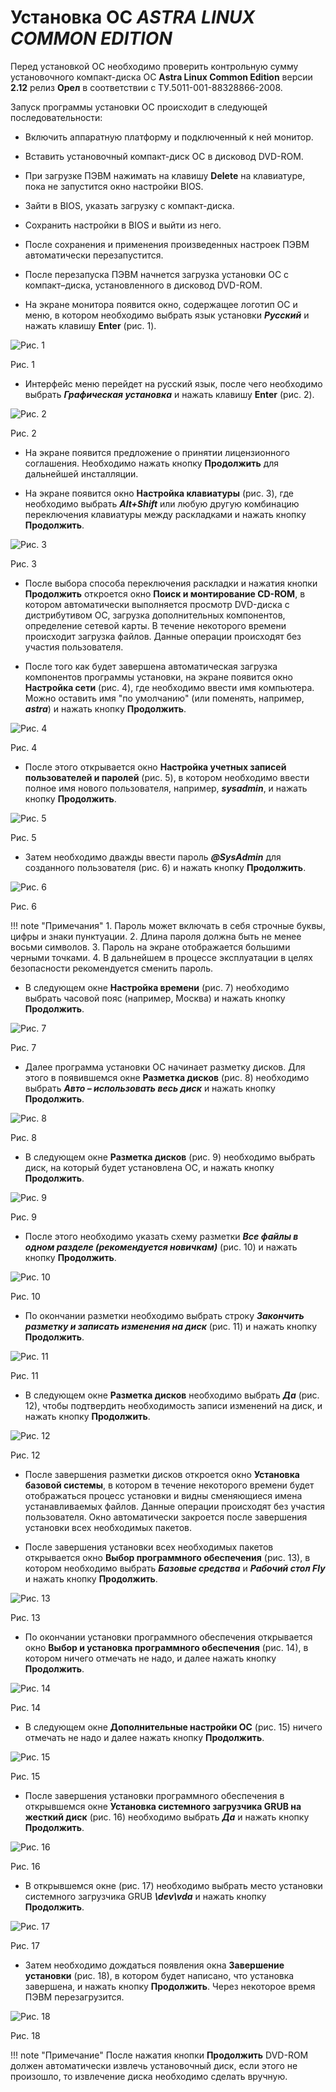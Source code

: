 # Установка ОС *ASTRA LINUX COMMON EDITION*

Перед установкой ОС необходимо проверить контрольную сумму установочного 
компакт-диска ОС **Astra Linux Common Edition** 
версии **2.12** релиз **Орел** в соответствии с ТУ.5011-001-88328866-2008.

Запуск программы установки ОС происходит в следующей последовательности:

- Включить аппаратную платформу и подключенный к ней монитор.

- Вставить установочный компакт-диск ОС в дисковод DVD-ROM.

- При загрузке ПЭВМ нажимать на клавишу **Delete** на клавиатуре, 
пока не запустится окно настройки BIOS.

- Зайти в BIOS, указать загрузку с компакт-диска.

- Сохранить настройки в BIOS и выйти из него.

- После сохранения и применения произведенных настроек ПЭВМ автоматически перезапустится.

- После перезапуска ПЭВМ начнется загрузка установки ОС с компакт–диска, 
установленного в дисковод DVD-ROM. 

- На экране монитора появится окно, содержащее логотип ОС и меню, в котором необходимо 
выбрать язык установки **_Русский_** и нажать клавишу **Enter** (рис. 1).
 
![Рис. 1](../../_assets/applications1/pic1.png)

Рис. 1

- Интерфейс меню перейдет на русский язык, после чего необходимо выбрать 
**_Графическая установка_** и нажать клавишу **Enter** (рис. 2).
 
![Рис. 2](../../_assets/applications1/pic2.png)

Рис. 2

- На экране появится предложение о принятии лицензионного соглашения. 
Необходимо нажать кнопку **Продолжить** для дальнейшей инсталляции.

- На экране появится окно **Настройка клавиатуры** (рис. 3), где необходимо выбрать **_Alt+Shift_** 
или любую другую комбинацию переключения клавиатуры между раскладками и нажать кнопку **Продолжить**.
 
![Рис. 3](../../_assets/applications1/pic3.png)

Рис. 3

- После выбора способа переключения раскладки и нажатия кнопки 
**Продолжить** откроется окно **Поиск и монтирование CD-ROM**, в котором автоматически 
выполняется просмотр DVD-диска с дистрибутивом ОС, загрузка дополнительных компонентов, 
определение сетевой карты. В течение некоторого времени происходит загрузка файлов. 
Данные операции происходят без участия пользователя.

- После того как будет завершена автоматическая загрузка компонентов программы установки, 
на экране появится окно **Настройка сети** (рис. 4), где необходимо ввести имя компьютера. 
Можно оставить имя "по умолчанию" (или поменять, например, **_astra_**) и нажать кнопку **Продолжить**.
 
![Рис. 4](../../_assets/applications1/pic4.png)

Рис. 4

- После этого открывается окно **Настройка учетных записей пользователей и паролей** (рис. 5), в котором 
необходимо ввести полное имя нового пользователя, например, **_sysadmin_**, и нажать кнопку **Продолжить**.
 
![Рис. 5](../../_assets/applications1/pic5.png)

Рис. 5

- Затем необходимо дважды ввести пароль **_@SysAdmin_** для созданного пользователя (рис. 6) и нажать 
кнопку **Продолжить**.
 
![Рис. 6](../../_assets/applications1/pic6.png)

Рис. 6

!!! note "Примечания"
    1. Пароль может включать в себя строчные буквы, цифры и знаки пунктуации.
    2. Длина пароля должна быть не менее восьми символов.
    3. Пароль на экране отображается большими черными точками.
    4. В дальнейшем в процессе эксплуатации в целях безопасности рекомендуется сменить пароль.

- В следующем окне **Настройка времени** (рис. 7) необходимо выбрать часовой пояс (например, Москва) 
и нажать кнопку **Продолжить**.
 
![Рис. 7](../../_assets/applications1/pic7.png)

Рис. 7

- Далее программа установки ОС начинает разметку дисков. Для этого в появившемся окне 
**Разметка дисков** (рис. 8) необходимо выбрать **_Авто – использовать весь диск_** и нажать кнопку **Продолжить**.
 
![Рис. 8](../../_assets/applications1/pic8.png)

Рис. 8

- В следующем окне **Разметка дисков** (рис. 9) необходимо выбрать диск, на который 
будет установлена ОС, и нажать кнопку **Продолжить**.
 
![Рис. 9](../../_assets/applications1/pic9.png)

Рис. 9

- После этого необходимо указать схему разметки **_Все файлы в одном разделе (рекомендуется новичкам)_** 
(рис. 10) и нажать кнопку **Продолжить**.
 
![Рис. 10](../../_assets/applications1/pic10.png)

Рис. 10

- По окончании разметки необходимо выбрать строку **_Закончить разметку и записать изменения на диск_** 
(рис. 11) и нажать кнопку **Продолжить**.
 
![Рис. 11](../../_assets/applications1/pic11.png)

Рис. 11

- В следующем окне **Разметка дисков** необходимо выбрать **_Да_** (рис. 12), чтобы подтвердить необходимость 
записи изменений на диск, и нажать кнопку **Продолжить**.
 
![Рис. 12](../../_assets/applications1/pic12.png)

Рис. 12

- После завершения разметки дисков откроется окно **Установка базовой системы**, 
в котором в течение некоторого времени будет отображаться процесс установки 
и видны сменяющиеся имена устанавливаемых файлов. Данные операции происходят 
без участия пользователя. Окно автоматически закроется после завершения 
установки всех необходимых пакетов.

- После завершения установки всех необходимых пакетов открывается окно **Выбор программного обеспечения** 
(рис. 13), в котором необходимо выбрать **_Базовые средства_** и **_Рабочий стол Fly_** 
и нажать кнопку **Продолжить**.
 
![Рис. 13](../../_assets/applications1/pic13.png)

Рис. 13

- По окончании установки программного обеспечения открывается окно **Выбор и установка программного 
обеспечения** (рис. 14), в котором ничего отмечать не надо, и далее нажать кнопку **Продолжить**.

![Рис. 14](../../_assets/applications1/pic14.png)

Рис. 14

- В следующем окне **Дополнительные настройки ОС** (рис. 15) ничего отмечать не надо и далее 
нажать кнопку **Продолжить**.
 
![Рис. 15](../../_assets/applications1/pic15.png)

Рис. 15

- После завершения установки программного обеспечения в открывшемся окне **Установка системного 
загрузчика GRUB на жесткий диск** (рис. 16) необходимо выбрать **_Да_** и нажать кнопку **Продолжить**.
 
![Рис. 16](../../_assets/applications1/pic16.png)

Рис. 16

- В открывшемся окне (рис. 17) необходимо выбрать место установки системного 
загрузчика GRUB **_\dev\vda_** и нажать кнопку **Продолжить**.
 
![Рис. 17](../../_assets/applications1/pic17.png)

Рис. 17

- Затем необходимо дождаться появления окна **Завершение установки** (рис. 18), 
в котором будет написано, что установка завершена, и нажать кнопку **Продолжить**. 
Через некоторое время ПЭВМ перезагрузится.

![Рис. 18](../../_assets/applications1/pic18.png) 

Рис. 18

!!! note "Примечание"
    После нажатия кнопки **Продолжить** DVD-ROM должен автоматически 
    извлечь установочный диск, если этого не произошло, то извлечение 
    диска необходимо сделать вручную.  
